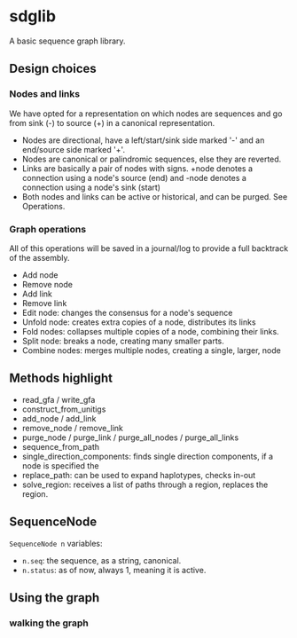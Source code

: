 # sdglib
A basic sequence graph library.

## Design choices

### Nodes and links

We have opted for a representation on which nodes are sequences and go from
sink (-) to source (+) in a canonical representation.

* Nodes are directional, have a left/start/sink side marked '-' and an
end/source side marked '+'.
* Nodes are canonical or palindromic sequences, else they are reverted.
* Links are basically a pair of nodes with signs. +node denotes a connection using
a node's source (end) and -node denotes a connection using a node's sink (start)
* Both nodes and links can be active or historical, and can be purged. See Operations.

### Graph operations

All of this operations will be saved in a journal/log to provide a full
backtrack of the assembly.

* Add node
* Remove node
* Add link
* Remove link
* Edit node: changes the consensus for a node's sequence
* Unfold node: creates extra copies of a node, distributes its links
* Fold nodes: collapses multiple copies of a node, combining their links.
* Split node: breaks a node, creating many smaller parts.
* Combine nodes: merges multiple nodes, creating a single, larger, node

## Methods highlight

* read_gfa / write_gfa
* construct_from_unitigs
* add_node / add_link
* remove_node / remove_link
* purge_node / purge_link / purge_all_nodes / purge_all_links
* sequence_from_path
* single_direction_components: finds single direction components, if a
node is specified the
* replace_path: can be used to expand haplotypes, checks in-out
* solve_region: receives a list of paths through a region, replaces
the region.


## SequenceNode

`SequenceNode n` variables:

* `n.seq`: the sequence, as a string, canonical.
* `n.status`: as of now, always 1, meaning it is active.

## Using the graph

### walking the graph
